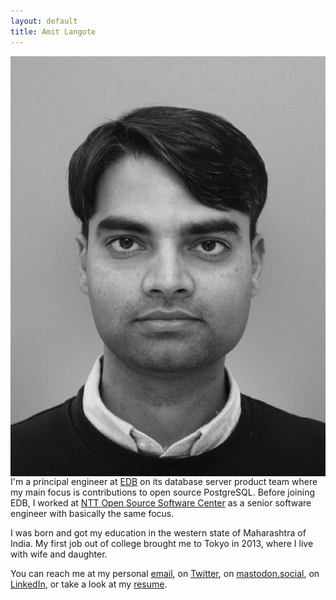 ```yaml
---
layout: default
title: Amit Langote
---
```


<p>
<div class="imgbox"><img class="center-fit" src="files/me2.jpeg" alt="Hey there!" align="right"/></div>
  I'm a principal engineer at <a href="https://www.enterprisedb.com/">EDB</a>
  on its database server product team where my main focus is contributions
  to open source PostgreSQL. Before joining EDB, I worked at
  <a href="https://www.rd.ntt/e/sic/oss/">NTT Open Source Software Center</a>
  as a senior software engineer with basically the same focus.
</p>

<p>
  I was born and got my education in the western state of Maharashtra of India.
  My first job out of college brought me to Tokyo in 2013, where I live with wife
  and daughter.
</p>

<p>
  You can reach me at my personal <a href="mailto:amitlangote09@gmail.com">email</a>, on
  <a href="https://twitter.com/amitlan">Twitter</a>,
  on <a href="https://mastodon.social/@amitlan">mastodon.social</a>,
  on <a href="https://linkedin.com/in/amitlan">LinkedIn</a>, or take a look at my
  <a href="https://s3-ap-northeast-1.amazonaws.com/amitlan.com/files/resume.pdf">resume</a>.
</p>
